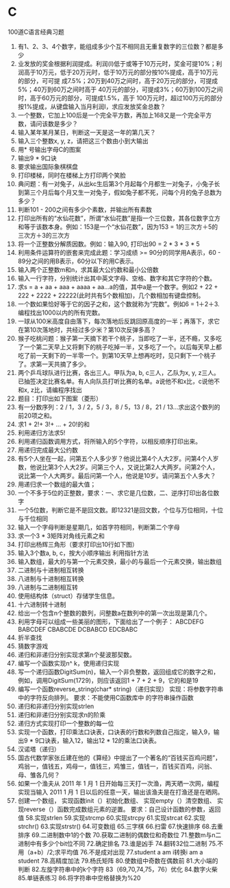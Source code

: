 # C
100道C语言经典习题
1. 有1、2、3、4个数字，能组成多少个互不相同且无重复数字的三位数？都是多少
2. 业发放的奖金根据利润提成。利润(I)低于或等于10万元时，奖金可提10%；利润高于10万元，低于20万元时，低于10万元的部分按10%提成，高于10万元的部分，可可提 成7.5%；20万到40万之间时，高于20万元的部分，可提成5%；40万到60万之间时高于 40万元的部分，可提成3%；60万到100万之间时，高于60万元的部分，可提成1.5%，高于 100万元时，超过100万元的部分按1%提成，从键盘输入当月利润I，求应发放奖金总数？ 
3. 一个整数，它加上100后是一个完全平方数，再加上168又是一个完全平方数，请问该数是多少？
4. 输入某年某月某日，判断这一天是这一年的第几天？
5. 输入三个整数x, y, z，请把这三个数由小到大输出
6. 用* 号输出字母C的图案
7. 输出9 * 9口诀
8. 要求输出国际象棋棋盘
9. 打印楼梯，同时在楼梯上方打印两个笑脸
10. 典问题：有一对兔子，从出kc生后第3个月起每个月都生一对兔子，小兔子长到第三个月后每个月又生一对兔子，假如兔子都不死，问每个月的兔子总数为多少？
11. 判断101 - 200之间有多少个素数，并输出所有素数
12. 打印出所有的“水仙花数”，所谓“水仙花数”是指一个三位数，其各位数字立方和等于该数本身。例如：153是一个“水仙花数”，因为153 = 1的三次方＋5的三次方＋3的三次方
13. 将一个正整数分解质因数。例如：输入90, 打印出90 = 2 * 3 * 3 * 5
14. 利用条件运算符的嵌套来完成此题：学习成绩 >= 90分的同学用A表示，60 - 89分之间的用B表示，60分以下的用C表示。
15. 输入两个正整数m和n，求其最大公约数和最小公倍数
16. 输入一行字符，分别统计出其中英文字母、空格、数字和其它字符的个数。
17. 求s = a + aa + aaa + aaaa + aa...a的值，其中a是一个数字。例如2 + 22 + 222 + 2222 + 22222(此时共有5个数相加)，几个数相加有键盘控制。
18. 一个数如果恰好等于它的因子之和，这个数就称为“完数”。例如6 = 1＋2＋3.编程找出1000以内的所有完数。
19. 一球从100米高度自由落下，每次落地后反跳回原高度的一半；再落下，求它在第10次落地时，共经过多少米？第10次反弹多高？
20. 猴子吃桃问题：猴子第一天摘下若干个桃子，当即吃了一半，还不瘾，又多吃了一个第二天早上又将剩下的桃子吃掉一半，又多吃了一个。以后每天早上都吃了前一天剩下的一半零一个。到第10天早上想再吃时，见只剩下一个桃子了。求第一天共摘了多少。
21. 两个乒乓球队进行比赛，各出三人。甲队为a, b, c三人，乙队为x, y, z三人。已抽签决定比赛名单。有人向队员打听比赛的名单。a说他不和x比，c说他不和x, z比，请编程序找出
22. 题目：打印出如下图案（菱形）
23. 有一分数序列：2 / 1，3 / 2，5 / 3，8 / 5，13 / 8，21 / 13...求出这个数列的前20项之和。
24. 求1 + 2!+ 3!+ ... + 20!的和
25. 利用递归方法求5!
26. 利用递归函数调用方式，将所输入的5个字符，以相反顺序打印出来。
27. 用递归完成最大公约数
28. 有5个人坐在一起，问第五个人多少岁？他说比第4个人大2岁。问第4个人岁数，他说比第3个人大2岁。问第三个人，又说比第2人大两岁。问第2个人，说比第一个人大两岁。最后问第一个人，他说是10岁。请问第五个人多大？
29. 用递归求一个数组的最大值；
30.  一个不多于5位的正整数，要求：一、求它是几位数，二、逆序打印出各位数字
31. 一个5位数，判断它是不是回文数。即12321是回文数，个位与万位相同，十位与千位相同
32. 输入一个字母判断是星期几，如首字符相同，判断第二个字母
33. 求一个3 * 3矩阵对角线元素之和
34. 打印出杨辉三角形（要求打印出10行如下图）
35. 输入3个数a, b, c，按大小顺序输出 利用指针方法
36. 输入数组，最大的与第一个元素交换，最小的与最后一个元素交换，输出数组
37. 二进制与十进制相互转换
38. 八进制与十进制相互转换
39. 八进制与二进制相互转
40. 使用结构体（struct）存储学生信息。
41. 十六进制转十进制
42. 给出一个包含n个整数的数列，问整数a在数列中的第一次出现是第几个。
43. 利用字母可以组成一些美丽的图形，下面给出了一个例子：
ABCDEFG
BABCDEF
CBABCDE
DCBABCD
EDCBABC
44. 折半查找
45. 猜数字游戏
46. 递归和非递归分别实现求第n个斐波那契数。
47. 编写一个函数实现n^ k，使用递归实现
48. 写一个递归函数DigitSum(n)，输入一个非负整数，返回组成它的数字之和，例如，调用DigitSum(1729)，则应该返回1 + 7 + 2 + 9，它的和是19
49. 编写一个函数reverse_string(char* string)（递归实现） 实现：将参数字符串中的字符反向排列。 要求：不能使用C函数库中 的字符串操作函数
50. 递归和非递归分别实现strlen
51. 递归和非递归分别实现求n的阶乘
52. 递归方式实现打印一个整数的每一位
53. 实现一个函数，打印乘法口诀表，口诀表的行数和列数自己指定，输入9，输出9 * 9口诀表，输入12，输出12 * 12的乘法口诀表。
54. 汉诺塔（递归）
55. 国古代数学家张丘建在他的《算经》中提出了一个著名的“百钱买百鸡问题”，鸡翁一，值钱五，鸡母一，值钱三，鸡雏三，值钱一，百钱买百鸡，问翁、母、雏各几何？
56. 如果一个渔夫从 2011 年 1 月 1 日开始每三天打一次渔，两天晒一次网，编程实现当输入 2011 1 月 1 日以后的任意一天，输出该渔夫是在打渔还是在晒网。
57. 创建一个数组， 实现函数init（）初始化数组、 实现empty（）清空数组、 实现reverse（）函数完成数组元素的逆置。 要求：自己设计函数的参数，返回值
58.实现strlen
59.实现strcmp
60.实现strcpy
61.实现strcat
62.实现strchr()
63.实现strstr()
64.可变数组
65.三字棋
66.扫雷
67.快速排序
68.去重排序
69.二进制数中1的个数
70.获取二进制的偶数位和奇数位
71.整数m与n二进制中有多少个bit位不同
72.确定排名
73.谁是凶手
74.翻转32位二进制
75.不用（a+b）/2;求平均值
76.不是成对出现
77.student a am i转换i am a student
78.高精度加法
79.杨氏矩阵
80.使数组中奇数在偶数前
81.大小端的判断
82.左旋字符串中的k个字符
83（69,70,74,75，76）优化
84.数字火柴
85.单链表练习
86.将字符串中空格替换为%20

